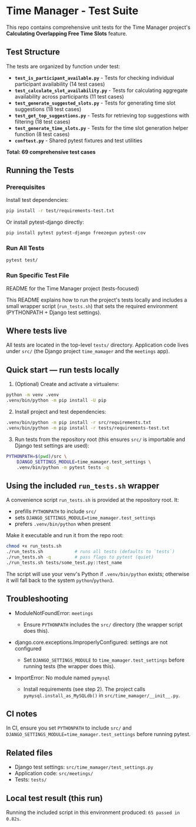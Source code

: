 # Time Manager - Test Suite

This repo contains comprehensive unit tests for the Time Manager project's **Calculating Overlapping Free Time Slots** feature.

## Test Structure

The tests are organized by function under test:

- **`test_is_participant_available.py`** - Tests for checking individual participant availability (14 test cases)
- **`test_calculate_slot_availability.py`** - Tests for calculating aggregate availability across participants (11 test cases)
- **`test_generate_suggested_slots.py`** - Tests for generating time slot suggestions (18 test cases)
- **`test_get_top_suggestions.py`** - Tests for retrieving top suggestions with filtering (18 test cases)
- **`test_generate_time_slots.py`** - Tests for the time slot generation helper function (8 test cases)
- **`conftest.py`** - Shared pytest fixtures and test utilities

**Total: 69 comprehensive test cases**

## Running the Tests

### Prerequisites

Install test dependencies:

```bash
pip install -r test/requirements-test.txt
```

Or install pytest-django directly:

```bash
pip install pytest pytest-django freezegun pytest-cov
```

### Run All Tests

```bash
pytest test/
```

### Run Specific Test File

README for the Time Manager project (tests-focused)

This README explains how to run the project's tests locally and includes a small wrapper script (`run_tests.sh`) that sets the required environment (PYTHONPATH + Django test settings).

Where tests live
---------------

All tests are located in the top-level `tests/` directory. Application code lives under `src/` (the Django project `time_mamager` and the `meetings` app).

Quick start — run tests locally
-----------------------------

1. (Optional) Create and activate a virtualenv:

```sh
python -m venv .venv
.venv/bin/python -m pip install -U pip
```

2. Install project and test dependencies:

```sh
.venv/bin/python -m pip install -r src/requirements.txt
.venv/bin/python -m pip install -r tests/requirements-test.txt
```

3. Run tests from the repository root (this ensures `src/` is importable and Django test settings are used):

```sh
PYTHONPATH=$(pwd)/src \
	DJANGO_SETTINGS_MODULE=time_mamager.test_settings \
	.venv/bin/python -m pytest tests -q
```

Using the included `run_tests.sh` wrapper
---------------------------------------

A convenience script `run_tests.sh` is provided at the repository root. It:

- prefills `PYTHONPATH` to include `src/`
- sets `DJANGO_SETTINGS_MODULE=time_mamager.test_settings`
- prefers `.venv/bin/python` when present

Make it executable and run it from the repo root:

```sh
chmod +x run_tests.sh
./run_tests.sh            # runs all tests (defaults to `tests`)
./run_tests.sh -q         # pass flags to pytest (quiet)
./run_tests.sh tests/some_test.py::test_name
```

The script will use your venv's Python if `.venv/bin/python` exists; otherwise it will fall back to the system `python`/`python3`.

Troubleshooting
---------------

- ModuleNotFoundError: `meetings`
	- Ensure `PYTHONPATH` includes the `src/` directory (the wrapper script does this).

- django.core.exceptions.ImproperlyConfigured: settings are not configured
	- Set `DJANGO_SETTINGS_MODULE` to `time_mamager.test_settings` before running tests (the wrapper does this).

- ImportError: No module named `pymysql`
	- Install requirements (see step 2). The project calls `pymysql.install_as_MySQLdb()` in `src/time_mamager/__init__.py`.

CI notes
--------

In CI, ensure you set `PYTHONPATH` to include `src/` and `DJANGO_SETTINGS_MODULE=time_mamager.test_settings` before running pytest.

Related files
-------------

- Django test settings: `src/time_mamager/test_settings.py`
- Application code: `src/meetings/`
- Tests: `tests/`

Local test result (this run)
----------------------------

Running the included script in this environment produced: `65 passed in 0.82s`.
